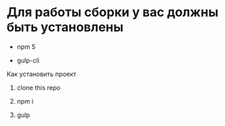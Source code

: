 # Для работы сборки у вас должны быть установлены

* npm 5

* gulp-cli

 Как установить проект

1) clone this repo

2) npm i

3) gulp

